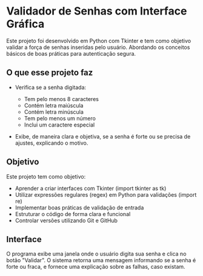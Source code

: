 # Validador de Senhas com Interface Gráfica

Este projeto foi desenvolvido em Python com Tkinter e tem como objetivo validar a força de senhas inseridas pelo usuário. Abordando os conceitos básicos de boas práticas para autenticação segura.


## O que esse projeto faz

- Verifica se a senha digitada:
  - Tem pelo menos 8 caracteres
  - Contém letra maiúscula
  - Contém letra minúscula
  - Tem pelo menos um número
  - Inclui um caractere especial

- Exibe, de maneira clara e objetiva, se a senha é forte ou se precisa de ajustes, explicando o motivo.


## Objetivo

Este projeto tem como objetivo:
- Aprender a criar interfaces com Tkinter (import tkinter as tk)
- Utilizar expressões regulares (regex) em Python para validações (import re)
- Implementar boas práticas de validação de entrada
- Estruturar o código de forma clara e funcional
- Controlar versões utilizando Git e GitHub



## Interface

O programa exibe uma janela onde o usuário digita sua senha e clica no botão "Validar". O sistema retorna uma mensagem informando se a senha é forte ou fraca, e fornece uma explicação sobre as falhas, caso existam.


